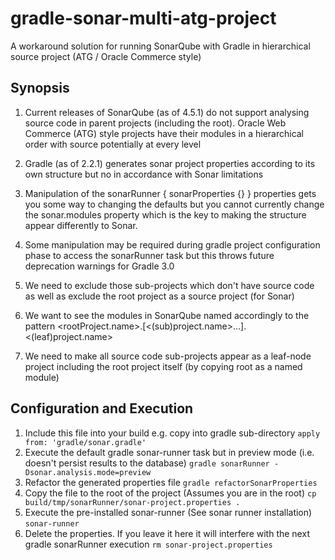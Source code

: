 gradle-sonar-multi-atg-project
==============================

A workaround solution for running SonarQube with Gradle in hierarchical source project (ATG / Oracle Commerce style) 

Synopsis
--------
1. Current releases of SonarQube (as of 4.5.1) do not support analysing source code in parent projects (including the root).
Oracle Web Commerce (ATG) style projects have their modules in a hierarchical order with source potentially at every level

2. Gradle (as of 2.2.1) generates sonar project properties according to its own structure but no in accordance with Sonar limitations

3. Manipulation of the sonarRunner { sonarProperties {} } properties gets you some way to changing the defaults but you cannot currently
change the sonar.modules property which is the key to making the structure appear differently to Sonar.

4. Some manipulation may be required during gradle project configuration phase to access the sonarRunner task but this throws
future deprecation warnings for Gradle 3.0

5. We need to exclude those sub-projects which don't have source code as well as exclude the root project as a source project (for Sonar)

6. We want to see the modules in SonarQube named accordingly to the pattern <rootProject.name>.[<(sub)project.name>...].<(leaf)project.name>

7. We need to make all source code sub-projects appear as a leaf-node project including the root project itself (by copying root as a
named module)

Configuration and Execution
---------------------------
1. Include this file into your build e.g. copy into gradle sub-directory
``apply from: 'gradle/sonar.gradle'``
2. Execute the default gradle sonar-runner task but in preview mode (i.e. doesn't persist results to the database)
``gradle sonarRunner -Dsonar.analysis.mode=preview``
3. Refactor the generated properties file
``gradle refactorSonarProperties``
4. Copy the file to the root of the project (Assumes you are in the root)
``cp build/tmp/sonarRunner/sonar-project.properties .``
5. Execute the pre-installed sonar-runner (See sonar runner installation)
``sonar-runner``
6. Delete the properties. If you leave it here it will interfere with the next gradle sonarRunner execution
``rm sonar-project.properties``

